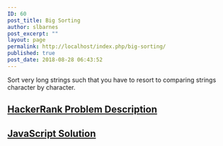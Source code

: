 ```yaml
---
ID: 60
post_title: Big Sorting
author: slbarnes
post_excerpt: ""
layout: page
permalink: http://localhost/index.php/big-sorting/
published: true
post_date: 2018-08-28 06:43:52
---
```

Sort very long strings such that you have to resort to comparing strings character by character. 
## <a href="https://www.hackerrank.com/challenges/big-sorting/problem?h_r=internal-search" target="_blank" rel="noopener">HackerRank Problem Description</a>

## [JavaScript Solution][1]

 [1]: /index.php/big-sorting/big-sorting-javascript-solution